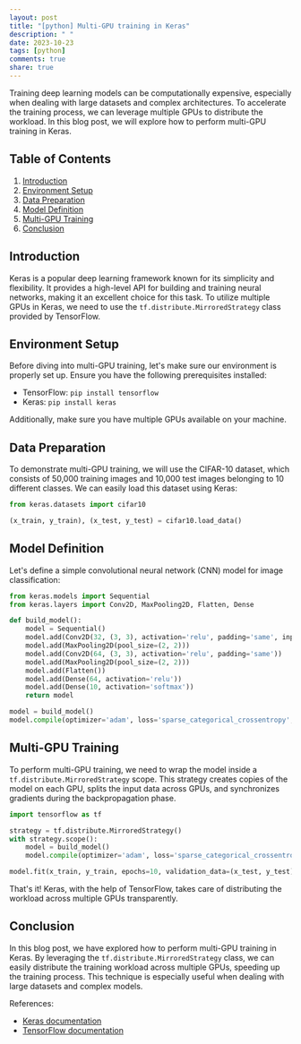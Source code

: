 ```yaml
---
layout: post
title: "[python] Multi-GPU training in Keras"
description: " "
date: 2023-10-23
tags: [python]
comments: true
share: true
---
```


Training deep learning models can be computationally expensive, especially when dealing with large datasets and complex architectures. To accelerate the training process, we can leverage multiple GPUs to distribute the workload. In this blog post, we will explore how to perform multi-GPU training in Keras.

## Table of Contents
1. [Introduction](#introduction)
2. [Environment Setup](#environment-setup)
3. [Data Preparation](#data-preparation)
4. [Model Definition](#model-definition)
5. [Multi-GPU Training](#multi-gpu-training)
6. [Conclusion](#conclusion)

## Introduction <a name="introduction"></a>

Keras is a popular deep learning framework known for its simplicity and flexibility. It provides a high-level API for building and training neural networks, making it an excellent choice for this task. To utilize multiple GPUs in Keras, we need to use the `tf.distribute.MirroredStrategy` class provided by TensorFlow.

## Environment Setup <a name="environment-setup"></a>

Before diving into multi-GPU training, let's make sure our environment is properly set up. Ensure you have the following prerequisites installed:

- TensorFlow: `pip install tensorflow`
- Keras: `pip install keras`

Additionally, make sure you have multiple GPUs available on your machine.

## Data Preparation <a name="data-preparation"></a>

To demonstrate multi-GPU training, we will use the CIFAR-10 dataset, which consists of 50,000 training images and 10,000 test images belonging to 10 different classes. We can easily load this dataset using Keras:

```python
from keras.datasets import cifar10

(x_train, y_train), (x_test, y_test) = cifar10.load_data()
```

## Model Definition <a name="model-definition"></a>

Let's define a simple convolutional neural network (CNN) model for image classification:

```python
from keras.models import Sequential
from keras.layers import Conv2D, MaxPooling2D, Flatten, Dense

def build_model():
    model = Sequential()
    model.add(Conv2D(32, (3, 3), activation='relu', padding='same', input_shape=(32, 32, 3)))
    model.add(MaxPooling2D(pool_size=(2, 2)))
    model.add(Conv2D(64, (3, 3), activation='relu', padding='same'))
    model.add(MaxPooling2D(pool_size=(2, 2)))
    model.add(Flatten())
    model.add(Dense(64, activation='relu'))
    model.add(Dense(10, activation='softmax'))
    return model

model = build_model()
model.compile(optimizer='adam', loss='sparse_categorical_crossentropy', metrics=['accuracy'])
```

## Multi-GPU Training <a name="multi-gpu-training"></a>

To perform multi-GPU training, we need to wrap the model inside a `tf.distribute.MirroredStrategy` scope. This strategy creates copies of the model on each GPU, splits the input data across GPUs, and synchronizes gradients during the backpropagation phase.

```python
import tensorflow as tf

strategy = tf.distribute.MirroredStrategy()
with strategy.scope():
    model = build_model()
    model.compile(optimizer='adam', loss='sparse_categorical_crossentropy', metrics=['accuracy'])

model.fit(x_train, y_train, epochs=10, validation_data=(x_test, y_test))
```

That's it! Keras, with the help of TensorFlow, takes care of distributing the workload across multiple GPUs transparently.

## Conclusion <a name="conclusion"></a>

In this blog post, we have explored how to perform multi-GPU training in Keras. By leveraging the `tf.distribute.MirroredStrategy` class, we can easily distribute the training workload across multiple GPUs, speeding up the training process. This technique is especially useful when dealing with large datasets and complex models.

References:
- [Keras documentation](https://keras.io/)
- [TensorFlow documentation](https://www.tensorflow.org/)